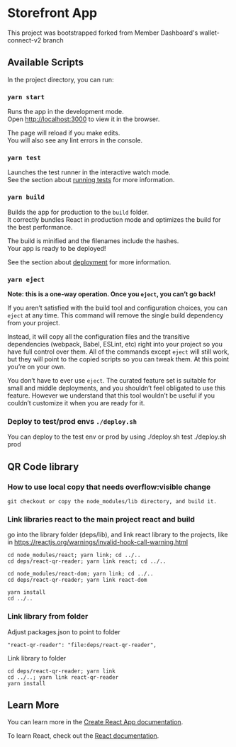 # Storefront App

This project was bootstrapped forked from Member Dashboard's wallet-connect-v2 branch

## Available Scripts

In the project directory, you can run:

### `yarn start`

Runs the app in the development mode.\
Open [http://localhost:3000](http://localhost:3000) to view it in the browser.

The page will reload if you make edits.\
You will also see any lint errors in the console.

### `yarn test`

Launches the test runner in the interactive watch mode.\
See the section about [running tests](https://facebook.github.io/create-react-app/docs/running-tests) for more information.

### `yarn build`

Builds the app for production to the `build` folder.\
It correctly bundles React in production mode and optimizes the build for the best performance.

The build is minified and the filenames include the hashes.\
Your app is ready to be deployed!

See the section about [deployment](https://facebook.github.io/create-react-app/docs/deployment) for more information.

### `yarn eject`

**Note: this is a one-way operation. Once you `eject`, you can’t go back!**

If you aren’t satisfied with the build tool and configuration choices, you can `eject` at any time. This command will remove the single build dependency from your project.

Instead, it will copy all the configuration files and the transitive dependencies (webpack, Babel, ESLint, etc) right into your project so you have full control over them. All of the commands except `eject` will still work, but they will point to the copied scripts so you can tweak them. At this point you’re on your own.

You don’t have to ever use `eject`. The curated feature set is suitable for small and middle deployments, and you shouldn’t feel obligated to use this feature. However we understand that this tool wouldn’t be useful if you couldn’t customize it when you are ready for it.


### Deploy to test/prod envs `./deploy.sh`
    
You can deploy to the test env or prod by using
    ./deploy.sh test
    ./deploy.sh prod

## QR Code library
### How to use local copy that needs overflow:visible change
    git checkout or copy the node_modules/lib directory, and build it. 

### Link libraries react to the main project react and build
go into the library folder (deps/lib), and link react library to the projects, like in https://reactjs.org/warnings/invalid-hook-call-warning.html
    
    cd node_modules/react; yarn link; cd ../..
    cd deps/react-qr-reader; yarn link react; cd ../..

    cd node_modules/react-dom; yarn link; cd ../..
    cd deps/react-qr-reader; yarn link react-dom

    yarn install
    cd ../..


### Link library from folder
Adjust packages.json to point to folder
    
    "react-qr-reader": "file:deps/react-qr-reader",

Link library to folder

    cd deps/react-qr-reader; yarn link
    cd ../..; yarn link react-qr-reader
    yarn install

## Learn More

You can learn more in the [Create React App documentation](https://facebook.github.io/create-react-app/docs/getting-started).

To learn React, check out the [React documentation](https://reactjs.org/).
